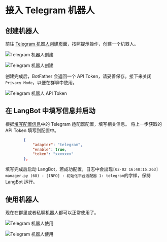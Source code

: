 # 接入 Telegram 机器人

## 创建机器人

前往 [Telegram 机器人创建页面](https://t.me/botfather)，按照提示操作，创建一个机器人。

![Telegram 机器人创建](/assets/image/telegram_01.png)

![Telegram 机器人创建](/assets/image/telegram_02.png)

创建完成后，BotFather 会返回一个 API Token，请妥善保存。接下来关闭`Privacy Mode`，以便在群聊中使用。

![Telegram 机器人 API Token](/assets/image/telegram_03.png)

## 在 LangBot 中填写信息并启动

根据[填写配置信息](/deploy/quick-config/config)中的 Telegram 适配器配置，填写相关信息。
将上一步获取的 API Token 填写到配置中。

```json
        {
            "adapter": "telegram",
            "enable": true,
            "token": "xxxxxxx"
        },
```

填写完成后启动 LangBot，若成功配置，日志中会出现`[02-02 16:48:15.263] manager.py (68) - [INFO] : 初始化平台适配器 1: telegram`的字样，保持 LangBot 运行。

## 使用机器人

现在在群里或者私聊机器人都可以正常使用了。

![Telegram 机器人使用](/assets/image/telegram_04.png)

![Telegram 机器人使用](/assets/image/telegram_05.png)